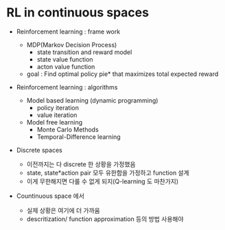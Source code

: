 # RL in continuous spaces
* Reinforcement learning : frame work
	* MDP(Markov Decision Process)
		* state transition and reward model
		* state value function
		* acton value function
	* goal : Find optimal policy pie* that maximizes total expected reward

* Reinforcement learning : algorithms
	* Model based learning (dynamic programming)
		* policy iteration
		* value iteration
	* Model free learning
		* Monte Carlo Methods
		* Temporal-Difference learning

* Discrete spaces
	* 이전까지는 다 discrete 한 상황을 가정했음
	* state, state*action pair 모두 유한함을 가정하고 function 설계
	* 이게 무한해지면 다룰 수 없게 되지(Q-learning 도 마찬가지)
* Countinuous space 에서
	* 실제 상황은 여기에 더 가까움
	* descritization/ function approximation 등의 방법 사용해야
	